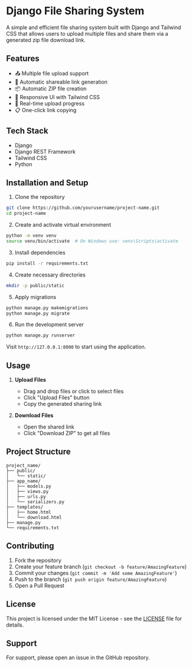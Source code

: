 # Django File Sharing System

A simple and efficient file sharing system built with Django and Tailwind CSS that allows users to upload multiple files and share them via a generated zip file download link.

## Features

- 📤 Multiple file upload support
- 🔗 Automatic shareable link generation
- 📦 Automatic ZIP file creation
- 📱 Responsive UI with Tailwind CSS
- 🔄 Real-time upload progress
- 📋 One-click link copying

## Tech Stack

- Django 
- Django REST Framework
- Tailwind CSS
- Python

## Installation and Setup

1. Clone the repository
```bash
git clone https://github.com/yourusername/project-name.git
cd project-name
```

2. Create and activate virtual environment
```bash
python -m venv venv
source venv/bin/activate  # On Windows use: venv\Scripts\activate
```

3. Install dependencies
```bash
pip install -r requirements.txt
```

4. Create necessary directories
```bash
mkdir -p public/static
```

5. Apply migrations
```bash
python manage.py makemigrations
python manage.py migrate
```

6. Run the development server
```bash
python manage.py runserver
```

Visit `http://127.0.0.1:8000` to start using the application.

## Usage

1. **Upload Files**
   - Drag and drop files or click to select files
   - Click "Upload Files" button
   - Copy the generated sharing link

2. **Download Files**
   - Open the shared link
   - Click "Download ZIP" to get all files

## Project Structure

```
project_name/
├── public/
│   └── static/
├── app_name/
│   ├── models.py
│   ├── views.py
│   ├── urls.py
│   └── serializers.py
├── templates/
│   ├── home.html
│   └── download.html
├── manage.py
└── requirements.txt
```

## Contributing

1. Fork the repository
2. Create your feature branch (`git checkout -b feature/AmazingFeature`)
3. Commit your changes (`git commit -m 'Add some AmazingFeature'`)
4. Push to the branch (`git push origin feature/AmazingFeature`)
5. Open a Pull Request

## License

This project is licensed under the MIT License - see the [LICENSE](LICENSE) file for details.

## Support

For support, please open an issue in the GitHub repository.

